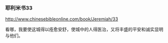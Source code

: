 ### 耶利米书33
http://www.chinesebibleonline.com/book/Jeremiah/33

看哪，我要使这城得以痊愈安舒，使城中的人得医治，又将丰盛的平安和诚实显明与他们。 
